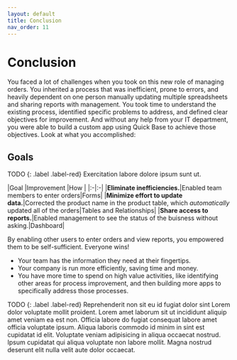 ```yaml
---
layout: default
title: Conclusion
nav_order: 11
---
```


# Conclusion

You faced a lot of challenges when you took on this new role of managing orders. You inherited a process that was inefficient, prone to errors, and heavily dependent on one person manually updating multiple spreadsheets and sharing reports with management. You took time to understand the existing process, identified specific problems to address, and defined clear objectives for improvement. And without any help from your IT department, you were able to build a custom app using Quick Base to achieve those objectives. Look at what you accomplished:

## Goals

TODO
{: .label .label-red}
Exercitation labore dolore ipsum sunt ut. 

|Goal |Improvement |How |
|:-|:-|
|**Eliminate inefficiencies.**|Enabled team members to enter orders|Forms|
|**Minimize effort to update data.**|Corrected the product name in the product table, which _automatically_ updated all of the orders|Tables and Relationships|
|**Share access to reports.**|Enabled management to see the status of the buisness without asking.|Dashboard|


By enabling other users to enter orders and view reports, you empowered them to be self-sufficient. Everyone wins!

* Your team has the information they need at their fingertips. 
* Your company is run more efficiently, saving time and money. 
* You have more time to spend on high value activities, like identifying other areas for process improvement, and then building more apps to specifically address those processes. 

TODO
{: .label .label-red}
Reprehenderit non sit eu id fugiat dolor sint Lorem dolor voluptate mollit proident. Lorem amet laborum sit ut incididunt aliquip amet veniam ea est non. Officia labore do fugiat consequat labore amet officia voluptate ipsum. Aliqua laboris commodo id minim in sint est cupidatat id elit. Voluptate veniam adipisicing in aliqua occaecat nostrud. Ipsum cupidatat qui aliqua voluptate non labore mollit. Magna nostrud deserunt elit nulla velit aute dolor occaecat.